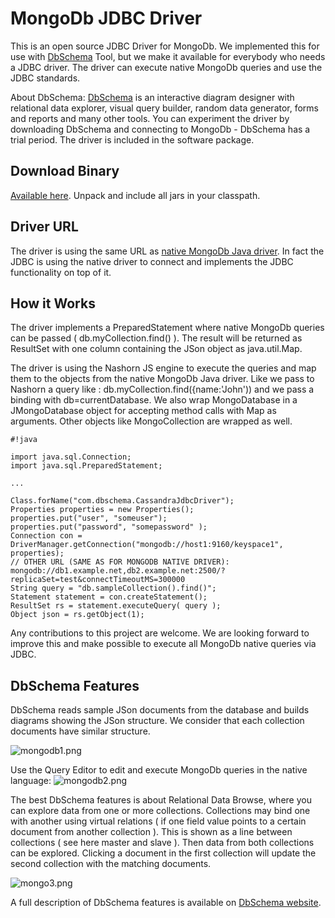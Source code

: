 # MongoDb JDBC Driver

This is an open source JDBC Driver for MongoDb. We implemented this for use with [DbSchema](http://www.dbschema.com) Tool, but we make it available for everybody who needs a JDBC driver. The driver can execute native MongoDb queries and use the JDBC standards.

About DbSchema: [DbSchema](http://www.dbschema.com)  is an interactive diagram designer with relational data explorer, visual query builder, random data generator, forms and reports and many other tools. You can experiment the driver by downloading DbSchema and connecting to MongoDb - DbSchema has a trial period. The driver is included in the software package.

## Download Binary

[Available here](http://www.dbschema.com/jdbc-drivers/MongoDbJdbcDriver.zip). Unpack and include all jars in your classpath. 

## Driver URL

The driver is using the same URL as [native MongoDb Java driver](https://docs.mongodb.com/manual/reference/connection-string/). In fact the JDBC is using the native driver to connect and implements the JDBC functionality on top of it.

## How it Works

The driver implements a PreparedStatement where native MongoDb queries can be passed ( db.myCollection.find() ).
The result will be returned as ResultSet with one column containing the JSon object as java.util.Map.

The driver is using the Nashorn JS engine to execute the queries and map them to the objects from the native MongoDb Java driver.
Like we pass to Nashorn a query like : db.myCollection.find({name:'John')) and we pass a binding with db=currentDatabase.
We also wrap MongoDatabase in a JMongoDatabase object for accepting method calls with Map as arguments.
Other objects like MongoCollection are wrapped as well.


```
#!java

import java.sql.Connection;
import java.sql.PreparedStatement;

...

Class.forName("com.dbschema.CassandraJdbcDriver");
Properties properties = new Properties();
properties.put("user", "someuser");
properties.put("password", "somepassword" );
Connection con = DriverManager.getConnection("mongodb://host1:9160/keyspace1", properties);
// OTHER URL (SAME AS FOR MONGODB NATIVE DRIVER): mongodb://db1.example.net,db2.example.net:2500/?replicaSet=test&connectTimeoutMS=300000
String query = "db.sampleCollection().find()";
Statement statement = con.createStatement();
ResultSet rs = statement.executeQuery( query );
Object json = rs.getObject(1);

```

Any contributions to this project are welcome.
We are looking forward to improve this and make possible to execute all MongoDb native queries via JDBC.


## DbSchema Features 

DbSchema reads sample JSon documents from the database and builds diagrams showing the JSon structure. We consider that each collection documents have similar structure.

![mongodb1.png](https://bitbucket.org/repo/BELRaG/images/282491526-mongodb1.png)

Use the Query Editor to edit and execute MongoDb queries in the native language:
![mongodb2.png](https://bitbucket.org/repo/BELRaG/images/2249668125-mongodb2.png)


The best DbSchema features is about Relational Data Browse, where you can explore data from one or more collections. Collections may bind one with another using virtual relations ( if one field value points to a certain document from another collection ). This is shown as a line between collections ( see here master and slave ). Then data from both collections can be explored. Clicking a document in the first collection will update the second collection with the matching documents.

![mongo3.png](https://bitbucket.org/repo/BELRaG/images/2228714881-mongo3.png)

A full description of DbSchema features is available on [DbSchema website](http://www.dbschema.com/mongodb-tool.html).